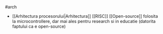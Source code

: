 #arch 
- [[Arhitectura procesorului|Arhitectura]] [[RISC]] [[Open-source]] folosita la microcontrollere, dar mai ales pentru research si in educatie (datorita faptului ca e open-source)